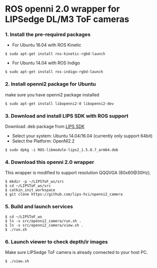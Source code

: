 # ROS openni 2.0 wrapper for LIPSedge DL/M3 ToF cameras #

### 1. Install the pre-required packages ###

* For Ubuntu 16.04 with ROS Kinetic
```
$ sudo apt-get install ros-kinetic-rgbd-launch
```
* For Ubuntu 14.04 with ROS Indigo
```
$ sudo apt-get install ros-indigo-rgbd-launch
```
### 2. Install openni2 package for Ubuntu ###
make sure you have openni2 package installed
```
$ sudo apt-get install libopenni2-0 libopenni2-dev
```
### 3. Download and install LIPS SDK with ROS support ###
Download .deb package from [LIPS SDK](https://www.lips-hci.com/downloads/category)
* Select your system: Ubuntu 14.04/16.04 (currently only support 64bit)
* Select the Platform: OpenNI2.2
```
$ sudo dpkg -i ROS-libmodule-lips2_1.5.0.7_arm64.deb
```
### 4. Download this openni 2.0 wrapper ###
This wrapper is modified to support resolution QQQVGA (80x60@30Hz).
```
$ mkdir -p ~/LIPSToF_ws/src
$ cd ~/LIPSToF_ws/src
$ catkin_init_workspace
$ git clone https://github.com/lips-hci/openni2_camera
```
### 5. Build and launch services ###
```
$ cd ~/LIPSToF_ws
$ ln -s src/openni2_camera/run.sh .
$ ln -s src/openni2_camera/view.sh .
$ ./run.sh
```
### 6. Launch viewer to check depth/ir images ###
Make sure LIPSedge ToF camera is already connected to your host PC.
```
$ ./view.sh
```
